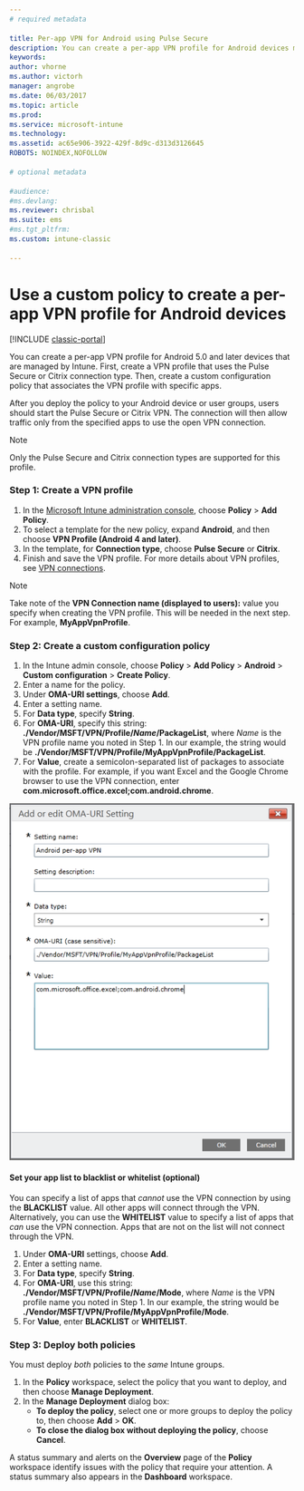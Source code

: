 ```yaml
---
# required metadata

title: Per-app VPN for Android using Pulse Secure 
description: You can create a per-app VPN profile for Android devices managed by Intune.
keywords:
author: vhorne
ms.author: victorh
manager: angrobe
ms.date: 06/03/2017
ms.topic: article
ms.prod:
ms.service: microsoft-intune
ms.technology:
ms.assetid: ac65e906-3922-429f-8d9c-d313d3126645
ROBOTS: NOINDEX,NOFOLLOW

# optional metadata

#audience:
#ms.devlang:
ms.reviewer: chrisbal
ms.suite: ems
#ms.tgt_pltfrm:
ms.custom: intune-classic

---
```


# Use a custom policy to create a per-app VPN profile for Android devices

[!INCLUDE [classic-portal](../includes/classic-portal.md)]

You can create a per-app VPN profile for Android 5.0 and later devices that are managed by Intune. First, create a VPN profile that uses the Pulse Secure or Citrix connection type. Then, create a custom configuration policy that associates the VPN profile with specific apps. 

After you deploy the policy to your Android device or user groups, users should start the Pulse Secure or Citrix VPN. The connection will then allow traffic only from the specified apps to use the open VPN connection.

> [!NOTE]
>
> Only the Pulse Secure and Citrix connection types are supported for this profile.


### Step 1: Create a VPN profile

1. In the [Microsoft Intune administration console](https://manage.microsoft.com), choose **Policy** > **Add Policy**.
2. To select a template for the new policy, expand **Android**, and then choose **VPN Profile (Android 4 and later)**.
3. In the template, for **Connection type**, choose **Pulse Secure** or **Citrix**.
4. Finish and save the VPN profile. For more details about VPN profiles, see [VPN connections](../deploy-use/vpn-connections-in-microsoft-intune.md).

> [!NOTE]
>
> Take note of the **VPN Connection name (displayed to users):** value you specify when creating the VPN profile. This will be needed in the next step. For example, **MyAppVpnProfile**.

### Step 2: Create a custom configuration policy

   1. In the Intune admin console, choose **Policy** > **Add Policy** > **Android** > **Custom configuration** > **Create Policy**.
   2. Enter a name for the policy.
   3. Under **OMA-URI settings**, choose **Add**.
   4. Enter a setting name.
   5. For **Data type**, specify **String**.
   6. For **OMA-URI**, specify this string: **./Vendor/MSFT/VPN/Profile/*Name*/PackageList**, where *Name* is the VPN profile name you noted in Step 1. In our example, the string would be **./Vendor/MSFT/VPN/Profile/MyAppVpnProfile/PackageList**.
   7.	For **Value**, create a semicolon-separated list of packages to associate with the profile. For example, if you want Excel and the Google Chrome browser to use the VPN connection, enter **com.microsoft.office.excel;com.android.chrome**.

![Example Android per-app VPN custom policy](./media/android_per_app_vpn_oma_uri.png)

#### Set your app list to blacklist or whitelist (optional)
  You can specify a list of apps that *cannot* use the VPN connection by using the **BLACKLIST** value. All other apps will connect through the VPN.
  Alternatively, you can use the **WHITELIST** value to specify a list of apps that *can* use the VPN connection. Apps that are not on the list will not connect through the VPN.
  1.	Under **OMA-URI** settings, choose **Add**.
  2.	Enter a setting name.
  3.	For **Data type**, specify **String**.
  4.	For **OMA-URI**, use this string: **./Vendor/MSFT/VPN/Profile/*Name*/Mode**, where *Name* is the VPN profile name you noted in Step 1. In our example, the string would be **./Vendor/MSFT/VPN/Profile/MyAppVpnProfile/Mode**.
  5.	For **Value**, enter **BLACKLIST** or **WHITELIST**.



### Step 3: Deploy both policies

You must deploy *both* policies to the *same* Intune groups.

1.  In the **Policy** workspace, select the policy that you want to deploy, and then choose **Manage Deployment**.
2.  In the **Manage Deployment** dialog box:
    -   **To deploy the policy**, select one or more groups to deploy the policy to, then choose **Add** > **OK**.
    -   **To close the dialog box without deploying the policy**, choose **Cancel**.

A status summary and alerts on the **Overview** page of the **Policy** workspace identify issues with the policy that require your attention. A status summary also appears in the **Dashboard** workspace.
